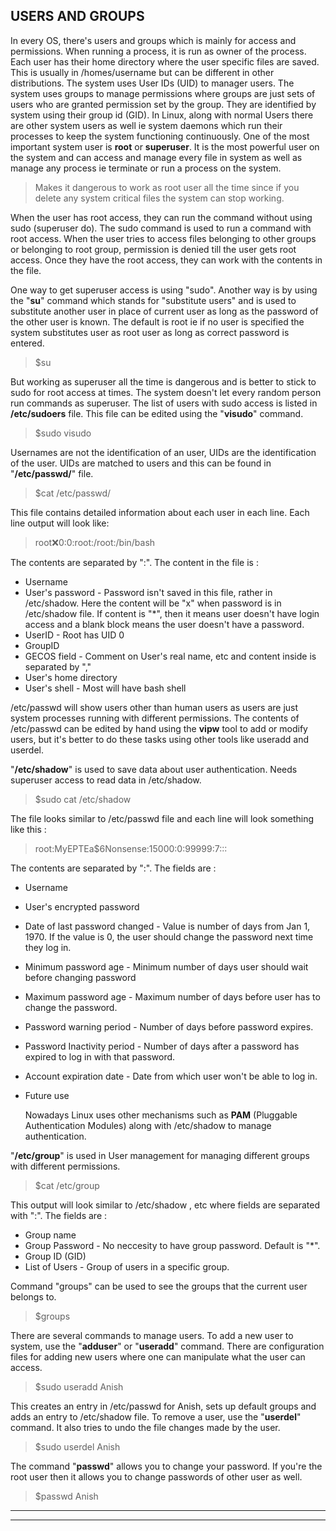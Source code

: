 ## USERS AND GROUPS

  In every OS, there's users and groups which is mainly for access and permissions. When running a process, it is run as owner of the process. Each user has their home directory where the user specific files are saved. This is usually in /homes/username but can be different in other distributions.
  The system uses User IDs \(UID\) to manager users. The system uses groups to manage permissions where groups are just sets of users who are granted permission set by the group. They are identified by system using their group id \(GID\).
  In Linux, along with normal Users there are other system users as well ie system daemons which run their processes to keep the system functioning continuously. One of the most important system user is **root** or **superuser**. It is the most powerful user on the system and can access and manage every file in system as well as manage any process ie terminate or run a process on the system.
> Makes it dangerous to work as root user all the time since if you delete any system critical files the system can stop working.

  When the user has root access, they can run the command without using sudo \(superuser do\). The sudo command is used to run a command with root access. When the user tries to access files belonging to other groups or belonging to root group, permission is denied till the user gets root access. Once they have the root access, they can work with the contents in the file.

  One way to get superuser access is using "sudo". Another way is by using the "**su**" command which stands for "substitute users" and is used to substitute another user in place of current user as long as the password of the other user is known. The default is root ie if no user is specified the system substitutes user as root user as long as correct password is entered.
> $su

  But working as superuser all the time is dangerous and is better to stick to sudo for root access at times. The system doesn't let every random person run commands as superuser. The list of users with sudo access is listed in **/etc/sudoers** file. This file can be edited using the "**visudo**" command.
> $sudo visudo


  Usernames are not the identification of an user, UIDs are the identification of the user. UIDs are matched to users and this can be found in "**/etc/passwd/**" file.
> $cat /etc/passwd/

  This file contains detailed information about each user in each line. Each line output will look like:
> root:x:0:0:root:/root:/bin/bash

  The contents are separated by ":". The content in the file is :
+ Username
+ User's password - Password isn't saved in this file, rather in /etc/shadow. Here the content will be "x" when password is in /etc/shadow file. If content is "*", then it means user doesn't have login access and a blank block means the user doesn't have a password.
+ UserID - Root has UID 0
+ GroupID
+ GECOS field - Comment on User's real name, etc and content inside is separated by ","
+ User's home directory
+ User's shell - Most will have bash shell

/etc/passwd will show users other than human users as users are just system processes running with different permissions. The contents of /etc/passwd can be edited by hand using the **vipw** tool to add or modify users, but it's better to do these tasks using other tools like useradd and userdel.

  "**/etc/shadow**" is used to save data about user authentication. Needs superuser access to read data in /etc/shadow. 
> $sudo cat /etc/shadow

The file looks similar to /etc/passwd file and each line will look something like this :
> root:MyEPTEa$6Nonsense:15000:0:99999:7:::

The contents are separated by ":". The fields are :
+ Username
+ User's encrypted password
+ Date of last password changed - Value is number of days from Jan 1, 1970. If the value is 0, the user should change the password next time they log in.
+ Minimum password age - Minimum number of days user should wait before changing password
+ Maximum password age - Maximum number of days before user has to change the password.
+ Password warning period - Number of days before password expires.
+ Password Inactivity period - Number of days after a password has expired to log in with that password.
+ Account expiration date - Date from which user won't be able to log in.
+ Future use

  Nowadays Linux uses other mechanisms such as **PAM** \(Pluggable Authentication Modules\) along with /etc/shadow to manage authentication.


"**/etc/group**" is used in User management for managing different groups with different permissions.
> $cat /etc/group

This output will look similar to /etc/shadow , etc where fields are separated with ":". The fields are : 
+ Group name
+ Group Password - No neccesity to have group password. Default is "*".
+ Group ID \(GID\)
+ List of Users - Group of users in a specific group.

Command "groups" can be used to see the groups that the current user belongs to.
> $groups


There are several commands to manage users. To add a new user to system, use the "**adduser**" or "**useradd**" command. There are configuration files for adding new users where one can manipulate what the user can access.

> $sudo useradd Anish

This creates an entry in /etc/passwd for Anish, sets up default groups and adds an entry to /etc/shadow file.
To remove a user, use the "**userdel**" command. It also tries to undo the file changes made by the user.

> $sudo userdel Anish

The command "**passwd**" allows you to change your password. If you're the root user then it allows you to change passwords of other user as well.

> $passwd Anish

---
---
